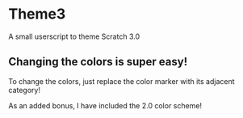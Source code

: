 # Theme3
A small userscript to theme Scratch 3.0

## Changing the colors is super easy!
To change the colors, just replace the color marker with its adjacent category!

As an added bonus, I have included the 2.0 color scheme!
